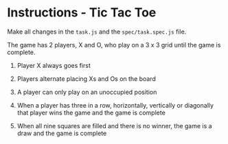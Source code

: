 # Instructions - Tic Tac Toe

Make all changes in the `task.js` and the `spec/task.spec.js` file.

The game has 2 players, X and O, who play on a 3 x 3 grid until the game is complete.

1. Player X always goes first

2. Players alternate placing Xs and Os on the board 

3. A player can only play on an unoccupied position

4. When a player has three in a row, horizontally, vertically or diagonally that player wins the game and the game is complete

5. When all nine squares are filled and there is no winner, the game is a draw and the game is complete